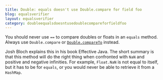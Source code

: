 ```yaml
---
title: Double: equals doesn't use Double.compare for field foo
blog: equalsverifier
layout: equalsverifier
category: doubleequalsdoesntusedoublecompareforfieldfoo
---
```

You should never use `==` to compare doubles or floats in an `equals` method. Always use `Double.compare` or [`Double.compareTo`](http://download.oracle.com/javase/6/docs/api/java/lang/Double.html#compareTo%28java.lang.Double%29) instead.

Josh Bloch explains this in his book Effective Java. The short summary is that this method will do the right thing when confronted with `NaN` and positive and negative infinities. For example, `Float.NaN` is not equal to itself, but it has to be for `equals`, or you would never be able to retrieve it from a `HashMap`.
